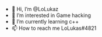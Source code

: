 - 👋 Hi, I’m @LoLukaz
- 👀 I’m interested in Game hacking
- 🌱 I’m currently learning c++
- 📫 How to reach me LoLukas#4821
